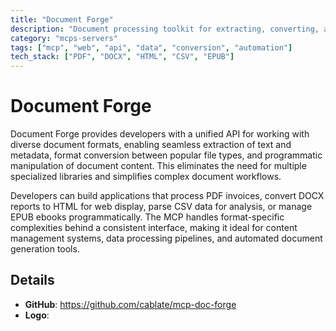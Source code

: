 ```yaml
---
title: "Document Forge"
description: "Document processing toolkit for extracting, converting, and manipulating files across PDF, DOCX, HTML, CSV, and EPUB formats."
category: "mcps-servers"
tags: ["mcp", "web", "api", "data", "conversion", "automation"]
tech_stack: ["PDF", "DOCX", "HTML", "CSV", "EPUB"]
---
```


# Document Forge

Document Forge provides developers with a unified API for working with diverse document formats, enabling seamless extraction of text and metadata, format conversion between popular file types, and programmatic manipulation of document content. This eliminates the need for multiple specialized libraries and simplifies complex document workflows.

Developers can build applications that process PDF invoices, convert DOCX reports to HTML for web display, parse CSV data for analysis, or manage EPUB ebooks programmatically. The MCP handles format-specific complexities behind a consistent interface, making it ideal for content management systems, data processing pipelines, and automated document generation tools.

## Details

- **GitHub**: https://github.com/cablate/mcp-doc-forge
- **Logo**: 
